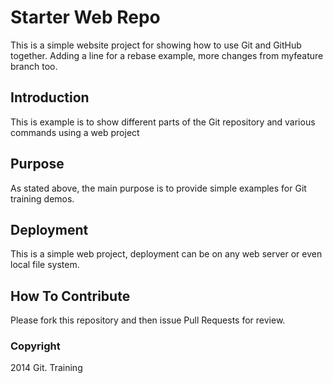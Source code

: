 # Starter Web Repo

This is a simple website project for showing how to use Git and GitHub together.
Adding a line for a rebase example, more changes from myfeature branch too.

## Introduction

This is example is to show different parts of the Git repository and various commands using a web project

## Purpose

As stated above, the main purpose is to provide simple examples for Git training demos.

## Deployment

This is a simple web project, deployment can be on any web server or even local file system.

## How To Contribute

Please fork this repository and then issue Pull Requests for review.

### Copyright

2014 Git. Training 
